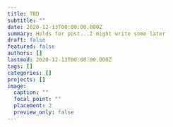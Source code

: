 ```yaml
---
title: TBD
subtitle: ""
date: 2020-12-13T00:00:00.000Z
summary: Holds for post...I might write some later
draft: false
featured: false
authors: []
lastmod: 2020-12-13T00:00:00.000Z
tags: []
categories: []
projects: []
image:
  caption: ""
  focal_point: ""
  placement: 2
  preview_only: false
---
```

##